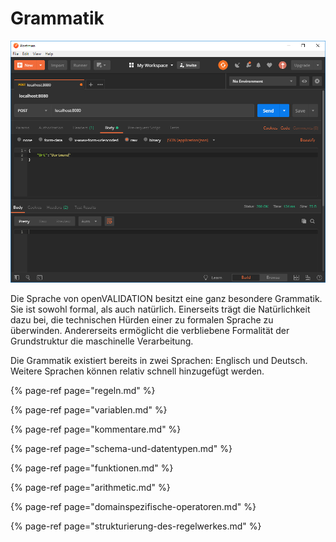# Grammatik

![](../.gitbook/assets/image%20%2816%29.png)

Die Sprache von openVALIDATION besitzt eine ganz besondere Grammatik. Sie ist sowohl formal, als auch natürlich. Einerseits trägt die Natürlichkeit dazu bei, die technischen Hürden einer zu formalen Sprache zu überwinden. Andererseits ermöglicht die verbliebene Formalität der Grundstruktur die maschinelle Verarbeitung.

Die Grammatik existiert bereits in zwei Sprachen: Englisch und Deutsch. Weitere Sprachen können relativ schnell hinzugefügt werden. 

{% page-ref page="regeln.md" %}

{% page-ref page="variablen.md" %}

{% page-ref page="kommentare.md" %}

{% page-ref page="schema-und-datentypen.md" %}

{% page-ref page="funktionen.md" %}

{% page-ref page="arithmetic.md" %}

{% page-ref page="domainspezifische-operatoren.md" %}

{% page-ref page="strukturierung-des-regelwerkes.md" %}

  


